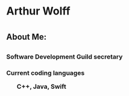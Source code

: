 <!DOCTYPE html>
<html>
<body>

<h1> Arthur Wolff <h1/>

<h2>About Me:<h2/>

<h3>Software Development Guild secretary<h3/>

<p>Current coding languages<p/>

<ul>C++, Java, Swift <ul/>